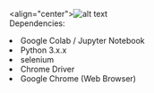 <align="center">![alt text](https://i.ibb.co/NspydF8/Whats-App-Image-2020-10-29-at-12-07-33-PM.jpg)
<br>
Dependencies:
<li>Google Colab / Jupyter Notebook</li>
<li>Python 3.x.x</li>
<li>selenium</li>
<li>Chrome Driver</li>
<li>Google Chrome (Web Browser)</li>
